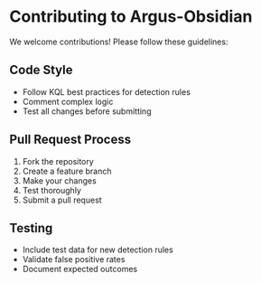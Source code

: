 # Contributing to Argus-Obsidian

We welcome contributions! Please follow these guidelines:

## Code Style
- Follow KQL best practices for detection rules
- Comment complex logic
- Test all changes before submitting

## Pull Request Process
1. Fork the repository
2. Create a feature branch
3. Make your changes
4. Test thoroughly
5. Submit a pull request

## Testing
- Include test data for new detection rules
- Validate false positive rates
- Document expected outcomes
